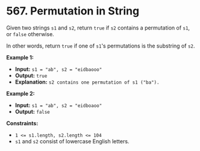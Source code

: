 # 567. Permutation in String

Given two strings `s1` and `s2`, return `true` if `s2` contains a  permutation of `s1`, or `false` otherwise.

In other words, return `true` if one of `s1`'s permutations is the substring of `s2`.

**Example 1:**

* **Input:** `s1 = "ab", s2 = "eidbaooo"`
* **Output:** `true`
* **Explanation:** `s2 contains one permutation of s1 ("ba").`

**Example 2:**

* **Input:** `s1 = "ab", s2 = "eidboaoo"`
* **Output:** `false`

**Constraints:**

*   `1 <= s1.length, s2.length <= 104`
*   `s1` and `s2` consist of lowercase English letters.
